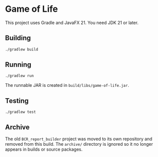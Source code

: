 # Game of Life

This project uses Gradle and JavaFX 21. You need JDK 21 or later.

## Building

```bash
./gradlew build
```

## Running

```bash
./gradlew run
```

The runnable JAR is created in `build/libs/game-of-life.jar`.

## Testing

```
./gradlew test
```

## Archive

The old `BCR_report_builder` project was moved to its own repository and
removed from this build. The `archive/` directory is ignored so it no longer
appears in builds or source packages.
